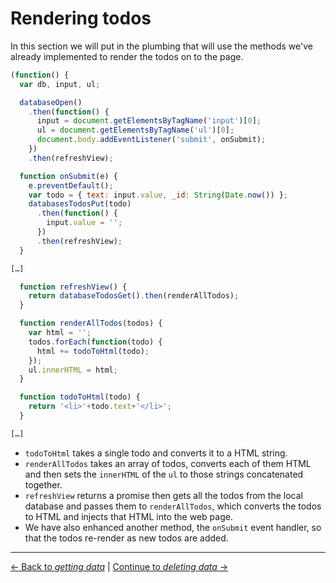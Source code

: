 # Rendering todos

In this section we will put in the plumbing that will use the methods we've already implemented to render the todos on to the page.

```js
(function() {
  var db, input, ul;

  databaseOpen()
    .then(function() {
      input = document.getElementsByTagName('input')[0];
      ul = document.getElementsByTagName('ul')[0];
      document.body.addEventListener('submit', onSubmit);
    })
    .then(refreshView);

  function onSubmit(e) {
    e.preventDefault();
    var todo = { text: input.value, _id: String(Date.now()) };
    databasesTodosPut(todo)
      .then(function() {
        input.value = '';
      })
      .then(refreshView);
  }

[…]

  function refreshView() {
    return databaseTodosGet().then(renderAllTodos);
  }

  function renderAllTodos(todos) {
    var html = '';
    todos.forEach(function(todo) {
      html += todoToHtml(todo);
    });
    ul.innerHTML = html;
  }

  function todoToHtml(todo) {
    return '<li>'+todo.text+'</li>';
  }

[…]
```

- `todoToHtml` takes a single todo and converts it to a HTML string.
- `renderAllTodos` takes an array of todos, converts each of them HTML and then sets the `innerHTML` of the `ul` to those strings concatenated together.
- `refreshView` returns a promise then gets all the todos from the local database and passes them to `renderAllTodos`, which converts the todos to HTML and injects that HTML into the web page.
- We have also enhanced another method, the `onSubmit` event handler, so that the todos re-render as new todos are added.

---

[← Back to *getting data*](../07-getting-data) | [Continue to *deleting data* →](../09-deleting-data)

